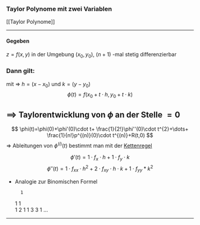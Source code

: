 ### Taylor Polynome mit zwei Variablen
[[Taylor Polynome]]

---
#### Gegeben
$z=f(x,y)$ in der Umgebung $(x_{0},y_{0})$, $(n+1)$ -mal stetig differenzierbar


### Dann gilt:
mit => $h=(x-x_{0})$ und $k=(y-y_{0})$
$$
\phi(t)=f(x_{0}+t\cdot h, y_{0}+t\cdot k)
$$
## $\implies$ Taylorentwicklung von $\phi$ an der Stelle $=0$
$$
\phi(t)=\phi(0)+\phi'(0)\cdot t+ \frac{1}{2!}\phi''(0)\cdot t^{2}+\dots+ \frac{1}{n!}p^{(n)}(0)\cdot t^{(n)}+R(t,0)
$$
=> Ableitungen von $\phi^{(i)}(t)$ bestimmt man mit der [Kettenregel](obsidian://open?vault=TU-Vault&file=2.%20Semester%2FMathematische%20Methoden%2F05.%20Reelle%20Funktionen%20mit%20mehrere%20Ver%C3%A4nderlichen%2FAbleitungen%20(mit%20n%20Ver%C3%A4nderlichen)%2FAbleitungsregeln)


$$
\phi'(t)=1\cdot f_{x}\cdot h+1\cdot f_{y}\cdot k
$$
$$
\phi''(t)=1\cdot f_{xx}\cdot h^{2}+2\cdot f_{xy}\cdot h\cdot k+1\cdot f_{yy}*k^{2}
$$
- Analogie zur Binomischen Formel 

		1
	 1      1	
	1      2      1
  1    3      3    1
       ...
---
